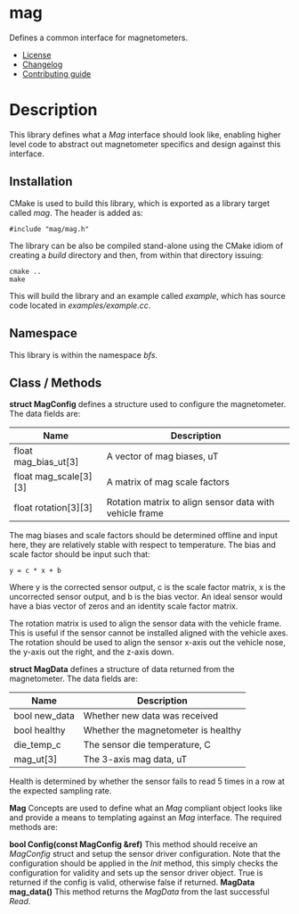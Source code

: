 # mag
Defines a common interface for magnetometers.
   * [License](LICENSE.md)
   * [Changelog](CHANGELOG.md)
   * [Contributing guide](CONTRIBUTING.md)

# Description
This library defines what a *Mag* interface should look like, enabling higher level code to abstract out magnetometer specifics and design against this interface.

## Installation
CMake is used to build this library, which is exported as a library target called *mag*. The header is added as:

```
#include "mag/mag.h"
```

The library can be also be compiled stand-alone using the CMake idiom of creating a *build* directory and then, from within that directory issuing:

```
cmake ..
make
```

This will build the library and an example called *example*, which has source code located in *examples/example.cc*.

## Namespace
This library is within the namespace *bfs*.

## Class / Methods

**struct MagConfig** defines a structure used to configure the magnetometer. The data fields are:

| Name | Description |
| --- | --- |
| float mag_bias_ut[3] | A vector of mag biases, uT |
| float mag_scale[3][3] | A matrix of mag scale factors |
| float rotation[3][3] | Rotation matrix to align sensor data with vehicle frame |

The mag biases and scale factors should be determined offline and input here, they are relatively stable with respect to temperature. The bias and scale factor should be input such that:

```
y = c * x + b
```

Where y is the corrected sensor output, c is the scale factor matrix, x is the uncorrected sensor output, and b is the bias vector. An ideal sensor would have a bias vector of zeros and an identity scale factor matrix.

The rotation matrix is used to align the sensor data with the vehicle frame. This is useful if the sensor cannot be installed aligned with the vehicle axes. The rotation should be used to align the sensor x-axis out the vehicle nose, the y-axis out the right, and the z-axis down.

**struct MagData** defines a structure of data returned from the magnetometer. The data fields are:

| Name | Description |
| --- | --- |
| bool new_data | Whether new data was received |
| bool healthy | Whether the magnetometer is healthy |
| die_temp_c | The sensor die temperature, C |
| mag_ut[3] | The 3-axis mag data, uT |

Health is determined by whether the sensor fails to read 5 times in a row at the expected sampling rate.

**Mag** Concepts are used to define what an *Mag* compliant object looks like and provide a means to templating against an *Mag* interface. The required methods are:

**bool Config(const MagConfig &ref)** This method should receive an *MagConfig* struct and setup the sensor driver configuration. Note that the configuration should be applied in the *Init* method, this simply checks the configuration for validity and sets up the sensor driver object. True is returned if the config is valid, otherwise false if returned.
**MagData mag_data()** This method returns the *MagData* from the last successful *Read*.
